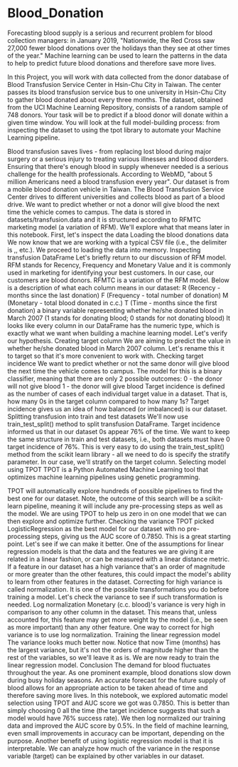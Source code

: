 # Blood_Donation
Forecasting blood supply is a serious and recurrent problem for blood collection managers: in January 2019, "Nationwide, the Red Cross saw 27,000 fewer blood donations over the holidays than they see at other times of the year." Machine learning can be used to learn the patterns in the data to help to predict future blood donations and therefore save more lives.

In this Project, you will work with data collected from the donor database of Blood Transfusion Service Center in Hsin-Chu City in Taiwan. The center passes its blood transfusion service bus to one university in Hsin-Chu City to gather blood donated about every three months. The dataset, obtained from the UCI Machine Learning Repository, consists of a random sample of 748 donors. Your task will be to predict if a blood donor will donate within a given time window. You will look at the full model-building process: from inspecting the dataset to using the tpot library to automate your Machine Learning pipeline.

Blood transfusion saves lives - from replacing lost blood during major surgery or a serious injury to treating various illnesses and blood disorders. Ensuring that there's enough blood in supply whenever needed is a serious challenge for the health professionals. According to WebMD, "about 5 million Americans need a blood transfusion every year".
Our dataset is from a mobile blood donation vehicle in Taiwan. The Blood Transfusion Service Center drives to different universities and collects blood as part of a blood drive. We want to predict whether or not a donor will give blood the next time the vehicle comes to campus.
The data is stored in datasets/transfusion.data and it is structured according to RFMTC marketing model (a variation of RFM). We'll explore what that means later in this notebook. First, let's inspect the data
Loading the blood donations data
We now know that we are working with a typical CSV file (i.e., the delimiter is ,, etc.). We proceed to loading the data into memory.
Inspecting transfusion DataFrame
Let's briefly return to our discussion of RFM model. RFM stands for Recency, Frequency and Monetary Value and it is commonly used in marketing for identifying your best customers. In our case, our customers are blood donors.
RFMTC is a variation of the RFM model. Below is a description of what each column means in our dataset:
R (Recency - months since the last donation)
F (Frequency - total number of donation)
M (Monetary - total blood donated in c.c.)
T (Time - months since the first donation)
a binary variable representing whether he/she donated blood in March 2007 (1 stands for donating blood; 0 stands for not donating blood)
It looks like every column in our DataFrame has the numeric type, which is exactly what we want when building a machine learning model. Let's verify our hypothesis.
Creating target column
We are aiming to predict the value in whether he/she donated blood in March 2007 column. Let's rename this it to target so that it's more convenient to work with.
Checking target incidence
We want to predict whether or not the same donor will give blood the next time the vehicle comes to campus. The model for this is a binary classifier, meaning that there are only 2 possible outcomes:
0 - the donor will not give blood
1 - the donor will give blood
Target incidence is defined as the number of cases of each individual target value in a dataset. That is, how many 0s in the target column compared to how many 1s? Target incidence gives us an idea of how balanced (or imbalanced) is our dataset.
Splitting transfusion into train and test datasets
We'll now use train_test_split() method to split transfusion DataFrame.
Target incidence informed us that in our dataset 0s appear 76% of the time. We want to keep the same structure in train and test datasets, i.e., both datasets must have 0 target incidence of 76%. This is very easy to do using the train_test_split() method from the scikit learn library - all we need to do is specify the stratify parameter. In our case, we'll stratify on the target column.
Selecting model using TPOT
TPOT is a Python Automated Machine Learning tool that optimizes machine learning pipelines using genetic programming.

TPOT will automatically explore hundreds of possible pipelines to find the best one for our dataset. Note, the outcome of this search will be a scikit-learn pipeline, meaning it will include any pre-processing steps as well as the model.
We are using TPOT to help us zero in on one model that we can then explore and optimize further.
Checking the variance
TPOT picked LogisticRegression as the best model for our dataset with no pre-processing steps, giving us the AUC score of 0.7850. This is a great starting point. Let's see if we can make it better.
One of the assumptions for linear regression models is that the data and the features we are giving it are related in a linear fashion, or can be measured with a linear distance metric. If a feature in our dataset has a high variance that's an order of magnitude or more greater than the other features, this could impact the model's ability to learn from other features in the dataset.
Correcting for high variance is called normalization. It is one of the possible transformations you do before training a model. Let's check the variance to see if such transformation is needed.
 Log normalization
Monetary (c.c. blood)'s variance is very high in comparison to any other column in the dataset. This means that, unless accounted for, this feature may get more weight by the model (i.e., be seen as more important) than any other feature.
One way to correct for high variance is to use log normalization.
Training the linear regression model
The variance looks much better now. Notice that now Time (months) has the largest variance, but it's not the orders of magnitude higher than the rest of the variables, so we'll leave it as is.
We are now ready to train the linear regression model.
Conclusion
The demand for blood fluctuates throughout the year. As one prominent example, blood donations slow down during busy holiday seasons. An accurate forecast for the future supply of blood allows for an appropriate action to be taken ahead of time and therefore saving more lives.
In this notebook, we explored automatic model selection using TPOT and AUC score we got was 0.7850. This is better than simply choosing 0 all the time (the target incidence suggests that such a model would have 76% success rate). We then log normalized our training data and improved the AUC score by 0.5%. In the field of machine learning, even small improvements in accuracy can be important, depending on the purpose.
Another benefit of using logistic regression model is that it is interpretable. We can analyze how much of the variance in the response variable (target) can be explained by other variables in our dataset.
